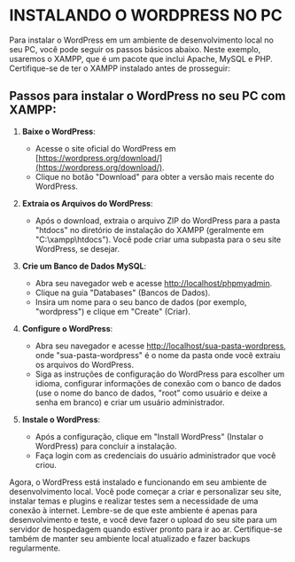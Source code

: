 # INSTALANDO O WORDPRESS NO PC
Para instalar o WordPress em um ambiente de desenvolvimento local no seu PC, você pode seguir os passos básicos abaixo. Neste exemplo, usaremos o XAMPP, que é um pacote que inclui Apache, MySQL e PHP. Certifique-se de ter o XAMPP instalado antes de prosseguir:

## Passos para instalar o WordPress no seu PC com XAMPP:

1. **Baixe o WordPress**:

   - Acesse o site oficial do WordPress em [https://wordpress.org/download/](https://wordpress.org/download/).
   - Clique no botão "Download" para obter a versão mais recente do WordPress.

2. **Extraia os Arquivos do WordPress**:

   - Após o download, extraia o arquivo ZIP do WordPress para a pasta "htdocs" no diretório de instalação do XAMPP (geralmente em "C:\xampp\htdocs\"). Você pode criar uma subpasta para o seu site WordPress, se desejar.

3. **Crie um Banco de Dados MySQL**:

   - Abra seu navegador web e acesse [http://localhost/phpmyadmin](http://localhost/phpmyadmin).
   - Clique na guia "Databases" (Bancos de Dados).
   - Insira um nome para o seu banco de dados (por exemplo, "wordpress") e clique em "Create" (Criar).

4. **Configure o WordPress**:

   - Abra seu navegador e acesse [http://localhost/sua-pasta-wordpress](http://localhost/sua-pasta-wordpress), onde "sua-pasta-wordpress" é o nome da pasta onde você extraiu os arquivos do WordPress.
   - Siga as instruções de configuração do WordPress para escolher um idioma, configurar informações de conexão com o banco de dados (use o nome do banco de dados, "root" como usuário e deixe a senha em branco) e criar um usuário administrador.

5. **Instale o WordPress**:

   - Após a configuração, clique em "Install WordPress" (Instalar o WordPress) para concluir a instalação.
   - Faça login com as credenciais do usuário administrador que você criou.

Agora, o WordPress está instalado e funcionando em seu ambiente de desenvolvimento local. Você pode começar a criar e personalizar seu site, instalar temas e plugins e realizar testes sem a necessidade de uma conexão à internet. Lembre-se de que este ambiente é apenas para desenvolvimento e teste, e você deve fazer o upload do seu site para um servidor de hospedagem quando estiver pronto para ir ao ar. Certifique-se também de manter seu ambiente local atualizado e fazer backups regularmente.